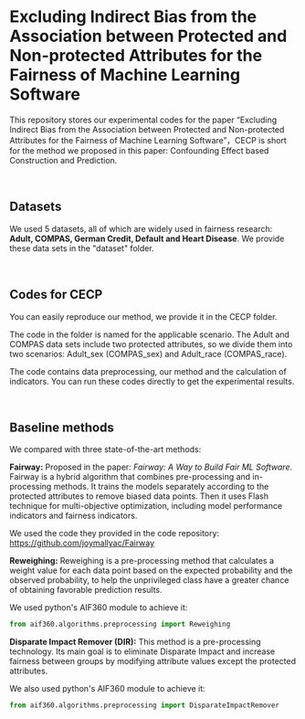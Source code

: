 # Excluding Indirect Bias from the Association between Protected and Non-protected Attributes for the Fairness of Machine Learning Software

This repository stores our experimental codes for the paper “Excluding Indirect Bias from the Association between Protected and Non-protected Attributes for the Fairness of Machine Learning Software”，CECP is short for the method we proposed in this paper: Confounding Effect based Construction and Prediction.

<br/>

## Datasets

We used 5 datasets, all of which are widely used in fairness research: **Adult, COMPAS, German Credit, Default and Heart Disease**. We provide these data sets in the "dataset" folder.

<br/>

## Codes for CECP

You can easily reproduce our method, we provide it in the CECP folder. 

The code in the folder is named for the applicable scenario. The Adult and COMPAS data sets include two protected attributes, so we divide them into two scenarios: Adult_sex (COMPAS_sex) and Adult_race (COMPAS_race). 

The code contains data preprocessing, our method and the calculation of indicators. You can run these codes directly to get the experimental results.

<br/>

## Baseline methods

We compared with three state-of-the-art methods:

**Fairway:** Proposed in the paper: *Fairway: A Way to Build Fair ML Software*. Fairway is a hybrid algorithm that combines pre-processing and in-processing methods. It trains the models separately according to the protected attributes to remove biased data points. Then it uses Flash technique for multi-objective optimization, including model performance indicators and fairness indicators.

We used the code they provided in the code repository: <https://github.com/joymallyac/Fairway>

**Reweighing:** Reweighing is a pre-processing method that calculates a weight value for each data point based on the expected probability and the observed probability, to help the unprivileged class have a greater chance of obtaining favorable prediction results.

We used python's AIF360 module to achieve it: 

```python
from aif360.algorithms.preprocessing import Reweighing
```

**Disparate Impact Remover (DIR):** This method is a pre-processing technology. Its main goal is to eliminate Disparate Impact and increase fairness between groups by modifying attribute values except the protected attributes.

We also used python's AIF360 module to achieve it: 

```python
from aif360.algorithms.preprocessing import DisparateImpactRemover
```
